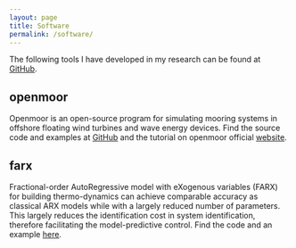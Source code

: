 ```yaml
---
layout: page
title: Software
permalink: /software/
---
```


The following tools I have developed in my research can be found at [GitHub](http://github.com/chen-lin).


## openmoor
Openmoor is an open-source program for simulating mooring systems in offshore floating wind turbines and wave energy devices. Find the source code and examples at [GitHub](https://github.com/chen-lin/openmoor/) and the tutorial on openmoor official [website](https://openmoor.github.io).


## farx
Fractional-order AutoRegressive model with eXogenous variables (FARX) for building thermo-dynamics can achieve comparable accuracy as classical ARX models while with a largely reduced number of parameters. This largely reduces the identification cost in system identification, therefore facilitating the model-predictive control. Find the code and an example [here](https://github.com/chen-lin/farx/).
